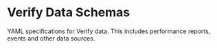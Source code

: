 Verify Data Schemas
===================
YAML specifications for Verify data.
This includes performance reports, events and other data sources.


